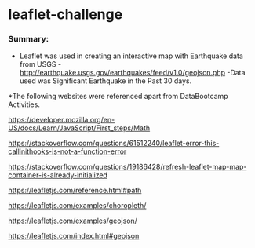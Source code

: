 # leaflet-challenge

### Summary:
* Leaflet was used in creating an interactive map with Earthquake data from USGS
	-http://earthquake.usgs.gov/earthquakes/feed/v1.0/geojson.php
	-Data used was Significant Earthquake in the Past 30 days.

*The following websites were referenced apart from DataBootcamp Activities.

https://developer.mozilla.org/en-US/docs/Learn/JavaScript/First_steps/Math

https://stackoverflow.com/questions/61512240/leaflet-error-this-callinithooks-is-not-a-function-error

https://stackoverflow.com/questions/19186428/refresh-leaflet-map-map-container-is-already-initialized

https://leafletjs.com/reference.html#path

https://leafletjs.com/examples/choropleth/

https://leafletjs.com/examples/geojson/

https://leafletjs.com/index.html#geojson